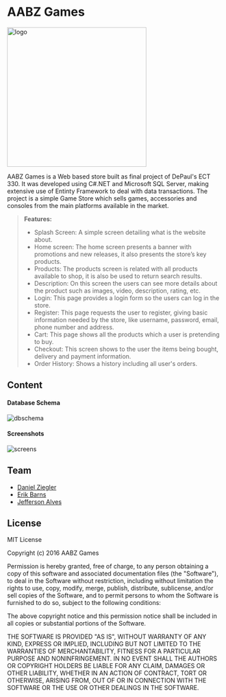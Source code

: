 # AABZ Games

<img width="325" alt="logo" src="https://cloud.githubusercontent.com/assets/7515790/14262609/005dd30c-fa7c-11e5-9ea0-5715bc348cef.png">

AABZ Games is a Web based store built as final project of DePaul's ECT 330. It was developed using C#.NET and Microsoft SQL Server, making extensive use of Entinty Framework to deal with data transactions. The project is a simple Game Store which sells games, accessories and consoles from the main platforms available in the market. 


> **Features:**
> - Splash Screen: A simple screen detailing what is the website about.
> - Home screen: The home screen presents a banner with promotions and new releases, it also presents the store’s key products.
> - Products: The products screen is related with all products available to shop, it is also be used to return search results.
> - Description: On this screen the users can see more details about the product such as images, video, description, rating, etc.
> - Login: This page provides a login form so the users can log in the store.
> - Register: This page requests the user to register, giving basic information needed by the store, like username, password, email, phone number and address.
> - Cart: This page shows all the products which a user is pretending to buy.
> - Checkout: This screen shows to the user the items being bought, delivery and payment information.
> - Order History: Shows a history including all user's orders.

Content
-------------
#### Database Schema
![dbschema](https://cloud.githubusercontent.com/assets/7515790/14262608/0057e500-fa7c-11e5-8ae8-12baebfba7e9.png)

#### Screenshots
![screens](https://cloud.githubusercontent.com/assets/7515790/14263665/814cf330-fa81-11e5-816c-0dbeed0a127d.png)



Team
-------------
- [Daniel Ziegler](https://github.com/movezig5)
- [Erik Barns](https://github.com/ebarns)
- [Jefferson Alves](https://www.linkedin.com/in/jeffersonalvess)


License
-------------
MIT License

Copyright (c) 2016 AABZ Games

Permission is hereby granted, free of charge, to any person obtaining a copy
of this software and associated documentation files (the "Software"), to deal
in the Software without restriction, including without limitation the rights
to use, copy, modify, merge, publish, distribute, sublicense, and/or sell
copies of the Software, and to permit persons to whom the Software is
furnished to do so, subject to the following conditions:

The above copyright notice and this permission notice shall be included in all
copies or substantial portions of the Software.

THE SOFTWARE IS PROVIDED "AS IS", WITHOUT WARRANTY OF ANY KIND, EXPRESS OR
IMPLIED, INCLUDING BUT NOT LIMITED TO THE WARRANTIES OF MERCHANTABILITY,
FITNESS FOR A PARTICULAR PURPOSE AND NONINFRINGEMENT. IN NO EVENT SHALL THE
AUTHORS OR COPYRIGHT HOLDERS BE LIABLE FOR ANY CLAIM, DAMAGES OR OTHER
LIABILITY, WHETHER IN AN ACTION OF CONTRACT, TORT OR OTHERWISE, ARISING FROM,
OUT OF OR IN CONNECTION WITH THE SOFTWARE OR THE USE OR OTHER DEALINGS IN THE
SOFTWARE.



